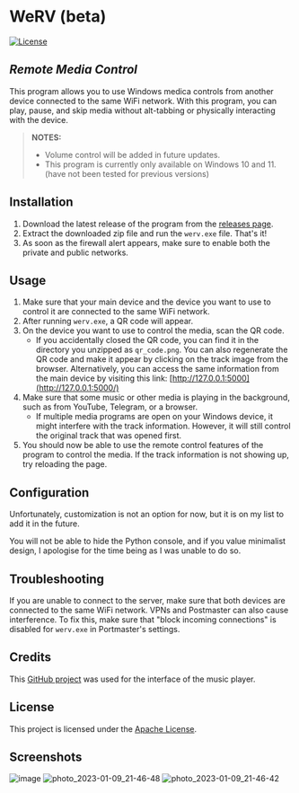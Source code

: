 # WeRV (beta)

[![License](https://img.shields.io/badge/License-Apache_2.0-blue.svg)](https://opensource.org/licenses/Apache-2.0)

## *Remote Media Control*

This program allows you to use Windows medica controls from another device connected to the same WiFi network. With this program, you can play, pause, and skip media without alt-tabbing or physically interacting with the device.

> **NOTES:** 
>
> - Volume control will be added in future updates. 
> - This program is currently only available on Windows 10 and 11. (have not been tested for previous versions)

## Installation

1. Download the latest release of the program from the [releases page](https://github.com/VRWE/WeRV/releases/tag/beta).
2. Extract the downloaded zip file and run the `werv.exe` file. That's it!
3. As soon as the firewall alert appears, make sure to enable both the private and public networks.

## Usage

1. Make sure that your main device and the device you want to use to control it are connected to the same WiFi network.
2. After running `werv.exe`, a QR code will appear.
3. On the device you want to use to control the media, scan the QR code.
   - If you accidentally closed the QR code, you can find it in the directory you unzipped as `qr_code.png`. You can also regenerate the QR code and make it appear by clicking on the track image from the browser. Alternatively, you can access the same information from the main device by visiting this link: [http://127.0.0.1:5000](http://127.0.0.1:5000/)
4. Make sure that some music or other media is playing in the background, such as from YouTube, Telegram, or a browser.
   - If multiple media programs are open on your Windows device, it might interfere with the track information. However, it will still control the original track that was opened first.
5. You should now be able to use the remote control features of the program to control the media. If the track information is not showing up, try reloading the page.

## Configuration

Unfortunately, customization is not an option for now, but it is on my list to add it in the future.

You will not be able to hide the Python console, and if you value minimalist design, I apologise for the time being as I was unable to do so.

## Troubleshooting

If you are unable to connect to the server, make sure that both devices are connected to the same WiFi network. VPNs and Postmaster can also cause interference. To fix this, make sure that "block incoming connections" is disabled for `werv.exe` in Portmaster's settings.

## Credits

This [GitHub project](https://github.com/sayantanm19/js-music-player) was used for the interface of the music player.

## License

This project is licensed under the [Apache License](https://github.com/VRWE/WeRV/blob/main/LICENSE).

## Screenshots
![image](https://user-images.githubusercontent.com/61895507/211321689-d176fd6e-6a7d-4879-b7a3-3f9de375a36c.png)
![photo_2023-01-09_21-46-48](https://user-images.githubusercontent.com/61895507/211323755-63d85669-9b19-4a94-ab89-2dc134647ffc.jpg)
![photo_2023-01-09_21-46-42](https://user-images.githubusercontent.com/61895507/211323739-a8bfbdab-b792-452a-abf8-554a7f4227ff.jpg)

